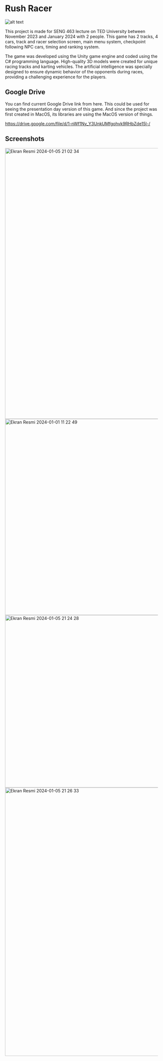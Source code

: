 # Rush Racer

![alt text](https://cdn.discordapp.com/attachments/769607676501295165/1193563234528145408/a52cc3d612ab8fc6848a85474a5021cb4599b0db79a9a81adf23042c4a4c132cR2.png)

This project is made for SENG 463 lecture on TED University between November 2023 and January 2024 with 2 people. This game has 2 tracks, 4 cars, track and racer selection screen, main menu system, checkpoint following NPC cars, timing and ranking system.

The game was developed using the Unity game engine and coded using the C# programming language. High-quality 3D models were created for unique racing tracks and karting vehicles. The artificial intelligence was specially designed to ensure dynamic behavior of the opponents during races, providing a challenging experience for the players.

## Google Drive

You can find current Google Drive link from here. This could be used for seeing the presentation day version of this game. And since the project was first created in MacOS, its libraries are using the MacOS version of things.

https://drive.google.com/file/d/1-nWf1Ny_Y3UnkUMfgohvk9RHbZde15l-/

## Screenshots

<img width="892" alt="Ekran Resmi 2024-01-05 21 02 34" src="https://github.com/duyguyesiloglu/RushRacer/assets/110973866/23814ffb-810f-4e62-bebf-eb34e91b7276">
<img width="646" alt="Ekran Resmi 2024-01-01 11 22 49" src="https://github.com/duyguyesiloglu/RushRacer/assets/110973866/a0f452d3-7262-47e3-acc0-9ac222f5083f">
<img width="568" alt="Ekran Resmi 2024-01-05 21 24 28" src="https://github.com/duyguyesiloglu/RushRacer/assets/110973866/c1de8b46-0cbc-407d-806d-cb1d3e72fadc">
<img width="884" alt="Ekran Resmi 2024-01-05 21 26 33" src="https://github.com/duyguyesiloglu/RushRacer/assets/110973866/a6103f98-ebca-43eb-a34e-218d6dc3fc39">
